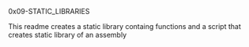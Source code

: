 0x09-STATIC_LIBRARIES

This readme creates a static library containg functions and
a script that creates static library of an assembly 
